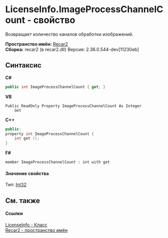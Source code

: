 # LicenseInfo.ImageProcessChannelCount - свойство
 

Возвращает количество каналов обработки изображений.

**Пространство имён:**&nbsp;<a href="0dd0c505-07fc-c3e8-128c-d1a0701f2a29">Recar2</a><br />**Сборка:**&nbsp;recar2 (в recar2.dll) Версия: 2.36.0.544-dev[11230eb]

## Синтаксис

**C#**<br />
``` C#
public int ImageProcessChannelCount { get; }
```

**VB**<br />
``` VB
Public ReadOnly Property ImageProcessChannelCount As Integer
	Get
```

**C++**<br />
``` C++
public:
property int ImageProcessChannelCount {
	int get ();
}
```

**F#**<br />
``` F#
member ImageProcessChannelCount : int with get

```


#### Значение свойства
Тип:&nbsp;<a href="http://msdn2.microsoft.com/ru-ru/library/td2s409d" target="_blank">Int32</a>

## См. также


#### Ссылки
<a href="41c89417-4e35-5a9d-3870-dcbf9d7022b0">LicenseInfo - Класс</a><br /><a href="0dd0c505-07fc-c3e8-128c-d1a0701f2a29">Recar2 - пространство имён</a><br />